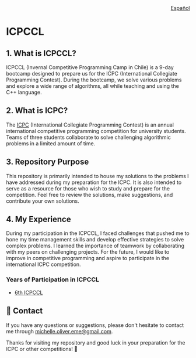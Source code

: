<div align="right">
  <a href="README-es.md">Español</a>
</div>

# ICPCCL

## 1. What is ICPCCL?
ICPCCL (Invernal Competitive Programming Camp in Chile) is a 9-day bootcamp designed to prepare us for the ICPC (International Collegiate Programming Contest). During the bootcamp, we solve various problems and explore a wide range of algorithms, all while teaching and using the C++ language.

## 2. What is ICPC?
The [ICPC](https://icpc.global/) (International Collegiate Programming Contest) is an annual international competitive programming competition for university students. Teams of three students collaborate to solve challenging algorithmic problems in a limited amount of time.

## 3. Repository Purpose
This repository is primarily intended to house my solutions to the problems I have addressed during my preparation for the ICPC. It is also intended to serve as a resource for those who wish to study and prepare for the competition. Feel free to review the solutions, make suggestions, and contribute your own solutions.

## 4. My Experience
During my participation in the ICPCCL, I faced challenges that pushed me to hone my time management skills and develop effective strategies to solve complex problems. I learned the importance of teamwork by collaborating with my peers on challenging projects. For the future, I would like to improve in competitive programming and aspire to participate in the international ICPC competition.

### Years of Participation in ICPCCL

- [6th ICPCCL](6to%20ICPCCL%202023/README.md)
  
## :email: Contact
If you have any questions or suggestions, please don't hesitate to contact me through [michelle.oliver.eme@gmail.com](mailto:michelle.oliver.eme@gmail.com).

Thanks for visiting my repository and good luck in your preparation for the ICPC or other competitions! :star2: